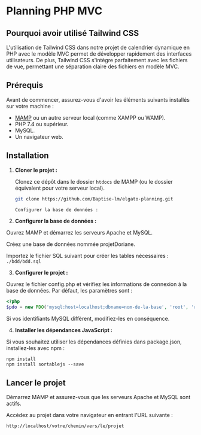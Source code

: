 # Planning PHP MVC

## Pourquoi avoir utilisé Tailwind CSS

L'utilisation de Tailwind CSS dans notre projet de calendrier dynamique en PHP avec le modèle MVC permet de développer rapidement des interfaces utilisateurs. De plus, Tailwind CSS s'intègre parfaitement avec les fichiers de vue, permettant une séparation claire des fichiers en modèle MVC.

## Prérequis

Avant de commencer, assurez-vous d'avoir les éléments suivants installés sur votre machine :

- [MAMP](https://www.mamp.info/) ou un autre serveur local (comme XAMPP ou WAMP).
- PHP 7.4 ou supérieur.
- MySQL.
- Un navigateur web.

## Installation

1. **Cloner le projet :**

   Clonez ce dépôt dans le dossier `htdocs` de MAMP (ou le dossier équivalent pour votre serveur local).

   ```bash
   git clone https://github.com/Baptise-lm/elgato-planning.git

   Configurer la base de données :
   ```

2. **Configurer la base de données :**

Ouvrez MAMP et démarrez les serveurs Apache et MySQL.

Créez une base de données nommée projetDoriane.

Importez le fichier SQL suivant pour créer les tables nécessaires : `./bdd/bdd.sql`

3. **Configurer le projet :**

Ouvrez le fichier config.php et vérifiez les informations de connexion à la base de données. Par défaut, les paramètres sont :
```php
<?php
$pdo = new PDO('mysql:host=localhost;dbname=nom-de-la-base', 'root', 'root');
```
Si vos identifiants MySQL diffèrent, modifiez-les en conséquence.

4. **Installer les dépendances JavaScript :**

Si vous souhaitez utiliser les dépendances définies dans package.json, installez-les avec npm :
```
npm install
npm install sortablejs --save
```

## Lancer le projet
Démarrez MAMP et assurez-vous que les serveurs Apache et MySQL sont actifs.

Accédez au projet dans votre navigateur en entrant l'URL suivante :
```
http://localhost/votre/chemin/vers/le/projet
```